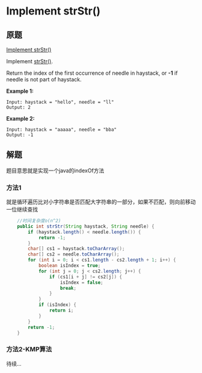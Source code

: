 # Implement strStr()

## 原题

[Implement strStr()](https://leetcode.com/explore/interview/card/top-interview-questions-easy/127/strings/885/)

Implement [strStr()](http://www.cplusplus.com/reference/cstring/strstr/).

Return the index of the first occurrence of needle in haystack, or **-1** if needle is not part of haystack.

**Example 1:**

```
Input: haystack = "hello", needle = "ll"
Output: 2
```

**Example 2:**

```
Input: haystack = "aaaaa", needle = "bba"
Output: -1
```

## 解题

题目意思就是实现一个java的indexOf方法

### 方法1

就是循环遍历比对小字符串是否匹配大字符串的一部分，如果不匹配，则向前移动一位继续查找

```java
    //时间复杂度o(n^2)
	public int strStr(String haystack, String needle) {
        if (haystack.length() < needle.length()) {
            return -1;
        }
        char[] cs1 = haystack.toCharArray();
        char[] cs2 = needle.toCharArray();
        for (int i = 0; i < cs1.length - cs2.length + 1; i++) {
            boolean isIndex = true;
            for (int j = 0; j < cs2.length; j++) {
                if (cs1[i + j] != cs2[j]) {
                    isIndex = false;
                    break;
                }
            }
            if (isIndex) {
                return i;
            }
        }
        return -1;
    }
```

### 方法2-KMP算法

待续...